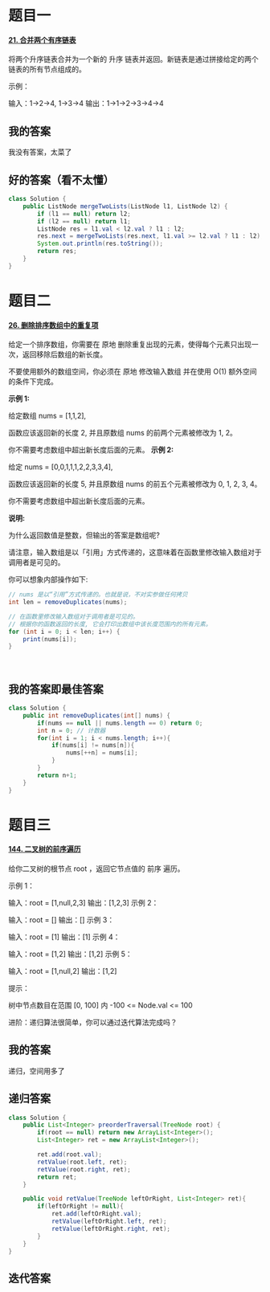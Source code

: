 # 题目一

#### [21. 合并两个有序链表](https://leetcode-cn.com/problems/merge-two-sorted-lists/)

将两个升序链表合并为一个新的 升序 链表并返回。新链表是通过拼接给定的两个链表的所有节点组成的。 

示例：

输入：1->2->4, 1->3->4
输出：1->1->2->3->4->4



## 我的答案

我没有答案，太菜了





## 好的答案（看不太懂）

```java
class Solution {
    public ListNode mergeTwoLists(ListNode l1, ListNode l2) {
        if (l1 == null) return l2;
        if (l2 == null) return l1;
        ListNode res = l1.val < l2.val ? l1 : l2;
        res.next = mergeTwoLists(res.next, l1.val >= l2.val ? l1 : l2);
        System.out.println(res.toString());
        return res;
    }
}
```



# 题目二

#### [26. 删除排序数组中的重复项](https://leetcode-cn.com/problems/remove-duplicates-from-sorted-array/)

给定一个排序数组，你需要在 原地 删除重复出现的元素，使得每个元素只出现一次，返回移除后数组的新长度。

不要使用额外的数组空间，你必须在 原地 修改输入数组 并在使用 O(1) 额外空间的条件下完成。

 

**示例 1:**

给定数组 nums = [1,1,2], 

函数应该返回新的长度 2, 并且原数组 nums 的前两个元素被修改为 1, 2。 

你不需要考虑数组中超出新长度后面的元素。
**示例 2:**

给定 nums = [0,0,1,1,1,2,2,3,3,4],

函数应该返回新的长度 5, 并且原数组 nums 的前五个元素被修改为 0, 1, 2, 3, 4。

你不需要考虑数组中超出新长度后面的元素。


**说明:**

为什么返回数值是整数，但输出的答案是数组呢?

请注意，输入数组是以「引用」方式传递的，这意味着在函数里修改输入数组对于调用者是可见的。

你可以想象内部操作如下:

```java
// nums 是以“引用”方式传递的。也就是说，不对实参做任何拷贝
int len = removeDuplicates(nums);

// 在函数里修改输入数组对于调用者是可见的。
// 根据你的函数返回的长度, 它会打印出数组中该长度范围内的所有元素。
for (int i = 0; i < len; i++) {
    print(nums[i]);
}
```



​	

## 我的答案即最佳答案

```java
class Solution {
    public int removeDuplicates(int[] nums) {
        if(nums == null || nums.length == 0) return 0;
        int n = 0; // 计数器
        for(int i = 1; i < nums.length; i++){
            if(nums[i] != nums[n]){
                nums[++n] = nums[i]; 
            }
        }
        return n+1;
    }
}
```



# 题目三

#### [144. 二叉树的前序遍历](https://leetcode-cn.com/problems/binary-tree-preorder-traversal/)

给你二叉树的根节点 root ，返回它节点值的 前序 遍历。

 

示例 1：


输入：root = [1,null,2,3]
输出：[1,2,3]
示例 2：

输入：root = []
输出：[]
示例 3：

输入：root = [1]
输出：[1]
示例 4：


输入：root = [1,2]
输出：[1,2]
示例 5：


输入：root = [1,null,2]
输出：[1,2]


提示：

树中节点数目在范围 [0, 100] 内
-100 <= Node.val <= 100


进阶：递归算法很简单，你可以通过迭代算法完成吗？



## 我的答案

递归，空间用多了



## 递归答案

```java
class Solution {
    public List<Integer> preorderTraversal(TreeNode root) {
        if(root == null) return new ArrayList<Integer>();
        List<Integer> ret = new ArrayList<Integer>();

        ret.add(root.val);
        retValue(root.left, ret);
        retValue(root.right, ret);
        return ret;
    }

    public void retValue(TreeNode leftOrRight, List<Integer> ret){
        if(leftOrRight != null){
            ret.add(leftOrRight.val);
            retValue(leftOrRight.left, ret);
            retValue(leftOrRight.right, ret);
        }
    }
}
```





## 迭代答案

